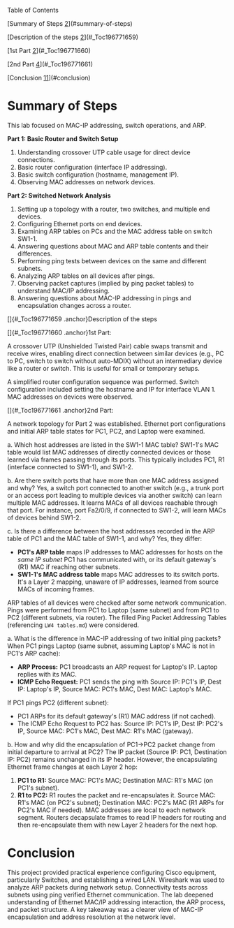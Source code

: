 Table of Contents

[Summary of Steps [2](#summary-of-steps)](#summary-of-steps)

[Description of the steps [2](#_Toc196771659)](#_Toc196771659)

[1st Part [2](#_Toc196771660)](#_Toc196771660)

[2nd Part [4](#_Toc196771661)](#_Toc196771661)

[Conclusion [11](#conclusion)](#conclusion)

# Summary of Steps

This lab focused on MAC-IP addressing, switch operations, and ARP.

**Part 1: Basic Router and Switch Setup**
1.  Understanding crossover UTP cable usage for direct device connections.
2.  Basic router configuration (interface IP addressing).
3.  Basic switch configuration (hostname, management IP).
4.  Observing MAC addresses on network devices.

**Part 2: Switched Network Analysis**
1.  Setting up a topology with a router, two switches, and multiple end devices.
2.  Configuring Ethernet ports on end devices.
3.  Examining ARP tables on PCs and the MAC address table on switch SW1-1.
4.  Answering questions about MAC and ARP table contents and their differences.
5.  Performing ping tests between devices on the same and different subnets.
6.  Analyzing ARP tables on all devices after pings.
7.  Observing packet captures (implied by ping packet tables) to understand MAC/IP addressing.
8.  Answering questions about MAC-IP addressing in pings and encapsulation changes across a router.

[]{#_Toc196771659 .anchor}Description of the steps

[]{#_Toc196771660 .anchor}1st Part:

A crossover UTP (Unshielded Twisted Pair) cable swaps transmit and receive wires, enabling direct connection between similar devices (e.g., PC to PC, switch to switch without auto-MDIX) without an intermediary device like a router or switch. This is useful for small or temporary setups.

A simplified router configuration sequence was performed.
Switch configuration included setting the hostname and IP for interface VLAN 1.
MAC addresses on devices were observed.

[]{#_Toc196771661 .anchor}2nd Part:

A network topology for Part 2 was established.
Ethernet port configurations and initial ARP table states for PC1, PC2, and Laptop were examined.

a. Which host addresses are listed in the SW1-1 MAC table?
SW1-1's MAC table would list MAC addresses of directly connected devices or those learned via frames passing through its ports. This typically includes PC1, R1 (interface connected to SW1-1), and SW1-2.

b. Are there switch ports that have more than one MAC address assigned and why?
Yes, a switch port connected to another switch (e.g., a trunk port or an access port leading to multiple devices via another switch) can learn multiple MAC addresses. It learns MACs of all devices reachable through that port. For instance, port Fa2/0/9, if connected to SW1-2, will learn MACs of devices behind SW1-2.

c. Is there a difference between the host addresses recorded in the ARP
table of PC1 and the MAC table of SW1-1, and why?
Yes, they differ:
*   **PC1's ARP table** maps IP addresses to MAC addresses for hosts on the *same IP subnet* PC1 has communicated with, or its default gateway's (R1) MAC if reaching other subnets.
*   **SW1-1's MAC address table** maps MAC addresses to its switch ports. It's a Layer 2 mapping, unaware of IP addresses, learned from source MACs of incoming frames.

ARP tables of all devices were checked after some network communication.
Pings were performed from PC1 to Laptop (same subnet) and from PC1 to PC2 (different subnets, via router).
The filled Ping Packet Addressing Tables (referencing `LW4 tables.md`) were considered.

a. What is the difference in MAC-IP addressing of two initial ping
packets?
When PC1 pings Laptop (same subnet, assuming Laptop's MAC is not in PC1's ARP cache):
*   **ARP Process:** PC1 broadcasts an ARP request for Laptop's IP. Laptop replies with its MAC.
*   **ICMP Echo Request:** PC1 sends the ping with Source IP: PC1's IP, Dest IP: Laptop's IP, Source MAC: PC1's MAC, Dest MAC: Laptop's MAC.

If PC1 pings PC2 (different subnet):
*   PC1 ARPs for its default gateway's (R1) MAC address (if not cached).
*   The ICMP Echo Request to PC2 has: Source IP: PC1's IP, Dest IP: PC2's IP, Source MAC: PC1's MAC, Dest MAC: R1's MAC (gateway).

b. How and why did the encapsulation of PC1->PC2 packet change from
initial departure to arrival at PC2?
The IP packet (Source IP: PC1, Destination IP: PC2) remains unchanged in its IP header. However, the encapsulating Ethernet frame changes at each Layer 2 hop:
1.  **PC1 to R1:** Source MAC: PC1's MAC; Destination MAC: R1's MAC (on PC1's subnet).
2.  **R1 to PC2:** R1 routes the packet and re-encapsulates it. Source MAC: R1's MAC (on PC2's subnet); Destination MAC: PC2's MAC (R1 ARPs for PC2's MAC if needed).
MAC addresses are local to each network segment. Routers decapsulate frames to read IP headers for routing and then re-encapsulate them with new Layer 2 headers for the next hop.

# Conclusion

This project provided practical experience configuring Cisco equipment, particularly Switches, and establishing a wired LAN. Wireshark was used to analyze ARP packets during network setup. Connectivity tests across subnets using ping verified Ethernet communication. The lab deepened understanding of Ethernet MAC/IP addressing interaction, the ARP process, and packet structure. A key takeaway was a clearer view of MAC-IP encapsulation and address resolution at the network level.
